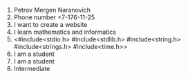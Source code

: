 1.  Petrov Mergen Naranovich
2.  Phone number +7-176-11-25
3.  I want to create a website
4.  I learn mathematics and informatics
5.  <#include<stdio.h>
    #include<stdlib.h>
    #include<string.h>
    #include<strings.h>
    #include<time.h>>
6.  I am a student
7.  I am a student
8.  Intermediate
